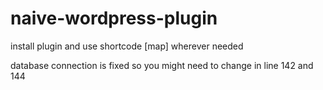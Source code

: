 # naive-wordpress-plugin

install plugin and use shortcode [map] wherever needed

database connection is fixed so you might need to change in line 142 and 144
